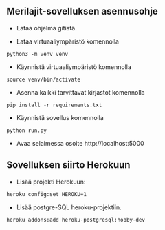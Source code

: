 ## Merilajit-sovelluksen asennusohje

- Lataa ohjelma gitistä.

- Lataa virtuaaliympäristö komennolla 

```
python3 -m venv venv
```

- Käynnistä virtuaaliympäristö komennolla

```
source venv/bin/activate
```

- Asenna kaikki tarvittavat kirjastot komennolla

```
pip install -r requirements.txt
```

- Käynnistä sovellus komennolla

```
python run.py
```

- Avaa selaimessa osoite http://localhost:5000

## Sovelluksen siirto Herokuun

- Lisää projekti Herokuun:

```
heroku config:set HEROKU=1
```

- Lisää postgre-SQL heroku-projektiin.

```
heroku addons:add heroku-postgresql:hobby-dev
```




